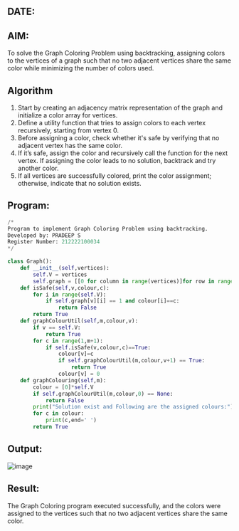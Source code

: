 ## DATE:
## AIM:
To solve the Graph Coloring Problem using backtracking, assigning colors to the vertices of a graph such that no two adjacent vertices share the same color while minimizing the number of colors used.



## Algorithm
1. Start by creating an adjacency matrix representation of the graph and initialize a color array for vertices.
2. Define a utility function that tries to assign colors to each vertex recursively, starting from vertex 0.
3. Before assigning a color, check whether it's safe by verifying that no adjacent vertex has the same color.
4. If it’s safe, assign the color and recursively call the function for the next vertex. If assigning the color leads to no solution, backtrack and try another 
   color. 
5. If all vertices are successfully colored, print the color assignment; otherwise, indicate that no solution exists.
  

## Program:
```python
/*
Program to implement Graph Coloring Problem using backtracking.
Developed by: PRADEEP S
Register Number: 212222100034
*/

class Graph():
    def __init__(self,vertices):
        self.V = vertices
        self.graph = [[0 for column in range(vertices)]for row in range(vertices)]
    def isSafe(self,v,colour,c):
        for i in range(self.V):
            if self.graph[v][i] == 1 and colour[i]==c:
                return False
        return True
    def graphColourUtil(self,m,colour,v):
        if v == self.V:
            return True
        for c in range(1,m+1):
            if self.isSafe(v,colour,c)==True:
                colour[v]=c
                if self.graphColourUtil(m,colour,v+1) == True:
                    return True
                colour[v] = 0
    def graphColouring(self,m):
        colour = [0]*self.V
        if self.graphColourUtil(m,colour,0) == None:
            return False
        print("Solution exist and Following are the assigned colours:")
        for c in colour:
            print(c,end=' ')
        return True    
```

## Output:

![image](https://github.com/user-attachments/assets/a2119942-d5e2-47a0-be60-9ed7aa328118)



## Result:
The Graph Coloring program executed successfully, and the colors were assigned to the vertices such that no two adjacent vertices share the same color.
